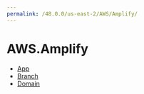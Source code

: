 ```yaml
---
permalink: /48.0.0/us-east-2/AWS/Amplify/
---
```


# AWS.Amplify



* [App](App.md)
* [Branch](Branch.md)
* [Domain](Domain.md)